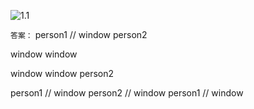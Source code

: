 ![1.1](https://images.gitee.com/uploads/images/2021/0416/120934_1a76d45c_1720749.png '1.1.png')

`答案：`
person1 // window
person2

window
window

window
window
person2

person1 // window
person2 // window
person1 // window
